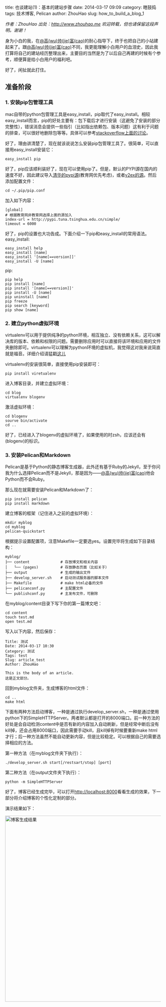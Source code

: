 title: 也谈建站(1)：基本的建站步骤
date: 2014-03-17 09:09
category: 瞎鼓捣
tags: 技术博客, Pelican
author: ZhouHao
slug: how_to_build_a_blog_1

*作者：ZhouHao 出处：http://www.zhouhao.me 欢迎转载，但也请保留这段声明。谢谢！*

身为小白的我，在[@高(wu)帅(jie)富(cao)][1]的耐心指导下，终于也把自己的小站建起来了。跟[@高(wu)帅(jie)富(cao)][1]不同，我更能理解小白用户的血泪史，因此我打算将自己的建站经历整理出来，主要目的当然是为了以后自己再建的时候有个参考，顺便算是给小白用户的福利吧。

好了，闲扯就此打住。

[1]: http://www.liupeiyang.com

<!-- PELICAN_END_SUMMARY -->
## 准备阶段

### 1. 安装pip包管理工具

mac自带的python包管理工具是easy_install，pip取代了easy_install。相较easy_install而言，pip的好处主要有：包下载后才进行安装（这避免了安装的部分完整性），错误消息会提供一些指引（比如指出依赖包、版本问题）这有利于问题的排查，可以很好地删除包等等。具体可以参考[stackoverflow上面的讨论][2]。

好了，理由讲清楚了，现在就该说说怎么安装pip包管理工具了。很简单，可以直接用easy_install安装它：

	easy_install pip
	
好了，pip应该顺利装好了，现在可以使用pip了。但是，默认的PYPI源在国内的速度不好，因此建议导入[清华的pypi源][3](教育网优先考虑)，或者[v2ex的源][4]。然后添加配置文件：

	cd ~/.pip/pip.conf
	
加入如下内容：

	[global]
	# 根据教育网非教育网选择上面的源加入
	index-url = http://pypi.tuna.tsinghua.edu.cn/simple/
	timeout = 6000
好了，pip的设置也大功告成。下面介绍一下pip和easy_install的常用语法。
easy_install:

	easy_install help
	easy_install [name]
	easy_install '[name[==version]]'
	easy_install -U [name]
	
pip:

	pip help
	pip install [name]
	pip install '[name[==version]]'
	pip install -U [name]
	pip uninstall [name]
	pip freeze
	pip search [keyword]
	pip show [name]

[2]: http://stackoverflow.com/questions/3220404/why-use-pip-over-easy-install
[3]: http://pypi.tuna.tsinghua.edu.cn/simple/
[4]: http://pypi.v2ex.com/simple/


### 2. 建立python虚拟环境

virtualenv可以用于提供纯净的python环境，相互独立、没有依赖关系，这可以解决库的版本、依赖和权限的问题。需要删除应用时可以直接将该环境和应用的文件夹删除即可。virtualenv可以理解为python环境的虚拟机，我觉得这对我来说简直就是福音。详细介绍请猛戳[这儿][5]

virtualenv的安装很简单，直接使用pip安装即可：

	pip install viretualenv
	
进入博客目录，并建立虚拟环境：

	cd blog
	virtualenv blogenv

激活虚拟环境：

	cd blogenv
	sourve bin/activate
	cd ..

好了，已经进入了blogenv的虚拟环境了，如果使用的时zsh，应该还会有(blogenv)的标识。


[5]: http://blogs.360.cn/blog/how-360-uses-python-1-virtualenv/

### 3. 安装Pelican和Markdown

Pelican是基于Python的静态博客生成器，此外还有基于Ruby的Jekyll，至于你问我为什么选择Pelican而不是Jekyll，那是因为——[@高(wu)帅(jie)富(cao)][1]他会Python而不会Ruby。

那么现在就需要安装Pelican和Markdown了：

	pip install pelican
	pip install markdown
	
建立博客的框架（记住进入之前的虚拟环境）：

	mkdir myblog
	cd myblog
	pelican-quickstart
	
根据提示设置配置项，注意Makefile一定要选yes。设置完毕将生成如下目录结构：

	myblog/  
	├── content              # 存放博文和相关内容
	│   └── (pages)          # 存放静态页面（比如关于）  
	├── output               # 生成的输出文件
	├── develop_server.sh    # 启动测试服务器的脚本文件
	├── Makefile             # make html必备的文件  
	├── pelicanconf.py       # 主配置文件
	└── publishconf.py       # 主发布文件，可删除

在myblog/content目录下写下你的第一篇博文吧：

	cd content
	touch test.md
	open test.md
	
写入以下内容，然后保存：

	Title: 测试
	Date: 2014-03-17 10:30
	Category: 测试
	Tags: test
	Slug: article_test
	Author: ZhouHao
	
	This is the body of an article.
	这是正文部分。

回到myblog文件夹，生成博客的html文件：

	cd ..
	make html
	
下面有两种方法启动博客，一种是通过执行develop_server.sh，一种是通过使用python下的SimpleHTTPServer。两者默认都是打开的8000端口。前一种方法的好处是会自动检测content中是否有新的内容加入自动刷新，但是经常中断后没有kill掉，还会占用8000端口，因此需要手动kill，且kill掉有时候要重新make html才行；后一种方法虽然不能自动更新内容，但是比较稳定。可以根据自己的需要选择相应的方法。

第一种方法（在myblog文件夹下执行）：
	
	./develop_server.sh start[/restsart/stop] [port]
	
第二种方法（在output文件夹下执行）：
	
	python -m SimpleHTTPServer

好了，博客已经生成完毕，可以打开<http://localhost:8000>看看生成的效果，下一部分将介绍博客的个性化定制的部分。

演示结果如下：

<img src="/static/img/blog1-1.png" title="博客生成结果" width="600" />